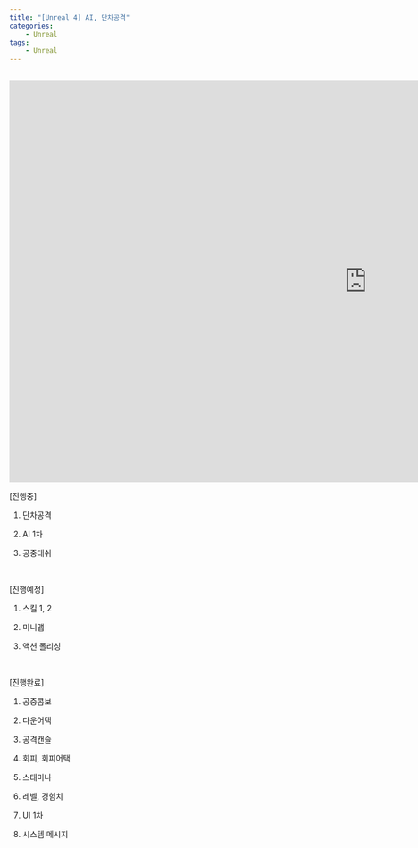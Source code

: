 ```yaml
---
title: "[Unreal 4] AI, 단차공격"
categories:
    - Unreal
tags:
    - Unreal
---
```


<br>
<iframe width="1280" height="720" src="https://www.youtube.com/embed/6YnASLhDhMo" title="YouTube video player" frameborder="0" allow="accelerometer; autoplay; clipboard-write; encrypted-media; gyroscope; picture-in-picture" allowfullscreen></iframe>

<br>

[진행중]

1. 단차공격

2. AI 1차

3. 공중대쉬

​

[진행예정]

1. 스킬 1, 2

2. 미니맵

3. 액션 폴리싱

​

[진행완료]

1. 공중콤보

2. 다운어택

3. 공격캔슬

4. 회피, 회피어택

5. 스태미나

6. 레벨, 경험치

7. UI 1차

8. 시스템 메시지